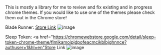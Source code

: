 This is mostly a library for me to review and fix existing and in progress chrome themes. If you would like to use one of the themes please check them out in the Chrome store!

Blade Runner: <a href='https://chromewebstore.google.com/detail/blade-runner-chrome-theme/hhokgonhmnigmfgpbfjenabkddbgmohk?authuser=1&hl=en'>Store Link</a>
![image](https://github.com/user-attachments/assets/bbd567c6-f381-4dbb-a880-58d698c6e5a9)

Sleep Token: <a href="https://chromewebstore.google.com/detail/sleep-token-chrome-theme/flmikamoipjdpofeacmcikblbjghnnce?authuser=1&hl=en"Store Link</a>
![image](https://github.com/user-attachments/assets/204ab217-174b-4a8e-a62f-9e16ffdc2fbc)
